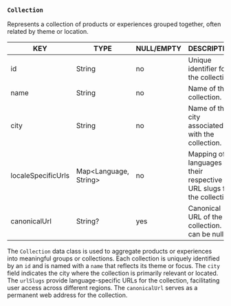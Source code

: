 ### `Collection`

Represents a collection of products or experiences grouped together, often related by theme or location.

| KEY                | TYPE                  | NULL/EMPTY | DESCRIPTION                                                            |
|--------------------|-----------------------|------------|------------------------------------------------------------------------|
| id                 | String                | no         | Unique identifier for the collection.                                  |
| name               | String                | no         | Name of the collection.                                                |
| city               | String                | no         | Name of the city associated with the collection.                       |
| localeSpecificUrls | Map<Language, String> | no         | Mapping of languages to their respective URL slugs for the collection. |
| canonicalUrl       | String?               | yes        | Canonical URL of the collection. It can be null.                       |

The `Collection` data class is used to aggregate products or experiences into meaningful groups or collections. Each collection is uniquely identified by an `id` and is named with a `name` that reflects its theme or focus. The `city` field indicates the city where the collection is primarily relevant or located. The `urlSlugs` provide language-specific URLs for the collection, facilitating user access across different regions. The `canonicalUrl` serves as a permanent web address for the collection.